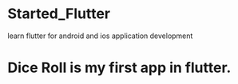 # Started_Flutter
learn flutter for android and ios application development

# Dice Roll is my first app in flutter.
